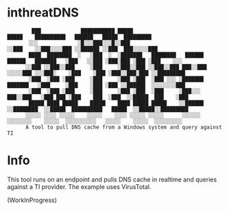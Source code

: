 # inthreatDNS

            ███             ███████████ █████                                    █████    ██████████   ██████   █████  █████████ 
           ░░░             ░█░░░███░░░█░░███                                    ░░███    ░░███░░░░███ ░░██████ ░░███  ███░░░░░███
           ████  ████████  ░   ░███  ░  ░███████   ████████   ██████   ██████   ███████   ░███   ░░███ ░███░███ ░███ ░███    ░░░ 
          ░░███ ░░███░░███     ░███     ░███░░███ ░░███░░███ ███░░███ ░░░░░███ ░░░███░    ░███    ░███ ░███░░███░███ ░░█████████ 
           ░███  ░███ ░███     ░███     ░███ ░███  ░███ ░░░ ░███████   ███████   ░███     ░███    ░███ ░███ ░░██████  ░░░░░░░░███
           ░███  ░███ ░███     ░███     ░███ ░███  ░███     ░███░░░   ███░░███   ░███ ███ ░███    ███  ░███  ░░█████  ███    ░███
           █████ ████ █████    █████    ████ █████ █████    ░░██████ ░░████████  ░░█████  ██████████   █████  ░░█████░░█████████ 
          ░░░░░ ░░░░ ░░░░░    ░░░░░    ░░░░ ░░░░░ ░░░░░      ░░░░░░   ░░░░░░░░    ░░░░░  ░░░░░░░░░░   ░░░░░    ░░░░░  ░░░░░░░░░  
          A tool to pull DNS cache from a Windows system and query against TI
          
# Info

This tool runs on an endpoint and pulls DNS cache in realtime and queries against a TI provider. The example uses VirusTotal. 

(WorkInProgress)
